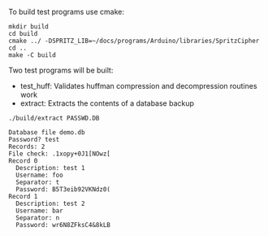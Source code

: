 To build test programs use cmake:

```shell
mkdir build
cd build
cmake ../ -DSPRITZ_LIB=~/docs/programs/Arduino/libraries/SpritzCipher
cd ..
make -C build
```

Two test programs will be built:
* test_huff: Validates huffman compression and decompression routines work
* extract: Extracts the contents of a database backup

```shell
./build/extract PASSWD.DB
```

```
Database file demo.db
Password? test
Records: 2
File check: .1xopy+0J1[NOwz[
Record 0
  Description: test 1
  Username: foo
  Separator: t
  Password: B5T3eib92VKNdz0(
Record 1
  Description: test 2
  Username: bar
  Separator: n
  Password: wr6N8ZFksC4&8kLB
```

